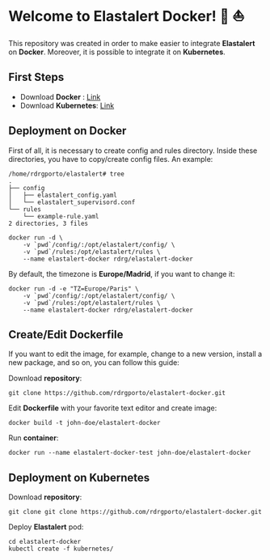 # Welcome to Elastalert Docker! :whale: :sailboat:

This repository was created in order to make easier to integrate **Elastalert** on **Docker**. Moreover, it is possible to integrate it on **Kubernetes**.

## First Steps

 - Download **Docker** : [Link](https://docs.docker.com/install/linux/docker-ce/ubuntu/#os-requirements)
 - Download **Kubernetes**: [Link](https://kubernetes-v1-4.github.io/)

## Deployment on Docker

First of all, it is necessary to create config and rules directory. Inside these directories, you have to copy/create config files. An example:

    /home/rdrgporto/elastalert# tree
    .
    ├── config
    │   ├── elastalert_config.yaml
    │   └── elastalert_supervisord.conf
    └── rules
        └── example-rule.yaml
    2 directories, 3 files

    docker run -d \
        -v `pwd`/config/:/opt/elastalert/config/ \
        -v `pwd`/rules:/opt/elastalert/rules \
        --name elastalert-docker rdrg/elastalert-docker

By default, the timezone is **Europe/Madrid**, if you want to change it:

    docker run -d -e "TZ=Europe/Paris" \
        -v `pwd`/config/:/opt/elastalert/config/ \
        -v `pwd`/rules:/opt/elastalert/rules \
        --name elastalert-docker rdrg/elastalert-docker

## Create/Edit Dockerfile

If you want to edit the image, for example, change to a new version, install a new package, and so on, you can follow this guide:

Download **repository**:

    git clone https://github.com/rdrgporto/elastalert-docker.git

Edit **Dockerfile** with your favorite text editor and create image:

    docker build -t john-doe/elastalert-docker

Run **container**:

    docker run --name elastalert-docker-test john-doe/elastalert-docker

## Deployment on Kubernetes

Download **repository**:

    git clone git clone https://github.com/rdrgporto/elastalert-docker.git

Deploy **Elastalert** pod:

    cd elastalert-docker
    kubectl create -f kubernetes/
